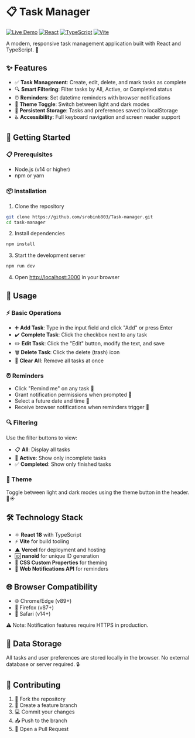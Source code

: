 # 📋 Task Manager 

[![Live Demo](https://img.shields.io/badge/Live%20Demo-Visit%20Site-green?style=flat)](https://tasks-orpin-gamma.vercel.app/)
[![React](https://img.shields.io/badge/React-18-61DAFB?style=flat-square&logo=react&logoColor=white)](https://reactjs.org/)
[![TypeScript](https://img.shields.io/badge/TypeScript-5.0-3178C6?style=flat-square&logo=typescript&logoColor=white)](https://www.typescriptlang.org/)
[![Vite](https://img.shields.io/badge/Vite-5.0-646CFF?style=flat-square&logo=vite&logoColor=white)](https://vitejs.dev/)

A modern, responsive task management application built with React and TypeScript. 🚀

## ✨ Features

- ✅ **Task Management**: Create, edit, delete, and mark tasks as complete
- 🔍 **Smart Filtering**: Filter tasks by All, Active, or Completed status
- ⏰ **Reminders**: Set datetime reminders with browser notifications
- 🌙 **Theme Toggle**: Switch between light and dark modes
- 💾 **Persistent Storage**: Tasks and preferences saved to localStorage
- ♿ **Accessibility**: Full keyboard navigation and screen reader support

## 🚀 Getting Started

### 📋 Prerequisites

- Node.js (v14 or higher)
- npm or yarn

### 📦 Installation

1. Clone the repository
```bash
git clone https://github.com/srobinb803/Task-manager.git
cd task-manager
```

2. Install dependencies
```bash
npm install
```

3. Start the development server
```bash
npm run dev
```

4. Open [http://localhost:3000](http://localhost:3000) in your browser

## 📖 Usage

### ⚡ Basic Operations
- ➕ **Add Task**: Type in the input field and click "Add" or press Enter
- ✔️ **Complete Task**: Click the checkbox next to any task
- ✏️ **Edit Task**: Click the "Edit" button, modify the text, and save
- 🗑️ **Delete Task**: Click the delete (trash) icon
- 🧹 **Clear All**: Remove all tasks at once

### ⏰ Reminders
- Click "Remind me" on any task 📝
- Grant notification permissions when prompted 🔔
- Select a future date and time 📅
- Receive browser notifications when reminders trigger 📢

### 🔍 Filtering
Use the filter buttons to view:
- 📋 **All**: Display all tasks
- 🔄 **Active**: Show only incomplete tasks
- ✅ **Completed**: Show only finished tasks

### 🎨 Theme
Toggle between light and dark modes using the theme button in the header. 🌙☀️

## 🛠️ Technology Stack

- ⚛️ **React 18** with TypeScript
- ⚡ **Vite** for build tooling
-  ▲  **Vercel** for deployment and hosting
- 🆔 **nanoid** for unique ID generation
- 🎨 **CSS Custom Properties** for theming
- 🔔 **Web Notifications API** for reminders

## 🌐 Browser Compatibility

- 🌐 Chrome/Edge (v89+)
- 🦊 Firefox (v87+)
- 🧭 Safari (v14+)

⚠️ Note: Notification features require HTTPS in production.

## 💾 Data Storage

All tasks and user preferences are stored locally in the browser. No external database or server required. 🔒

## 🤝 Contributing

1. 🍴 Fork the repository
2. 🌟 Create a feature branch
3. 💻 Commit your changes
4. 📤 Push to the branch
5. 🔄 Open a Pull Request

